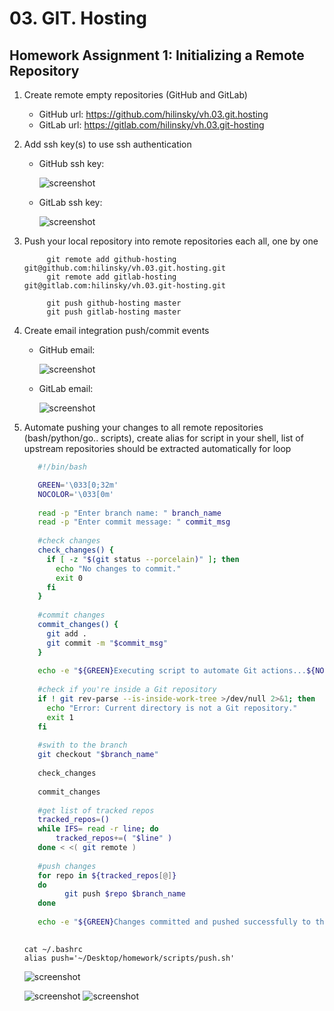 # 03. GIT. Hosting

## Homework Assignment 1: Initializing a Remote Repository
1. Create remote empty repositories (GitHub and GitLab)

    * GitHub url: <https://github.com/hilinsky/vh.03.git.hosting>
    * GitLab url: <https://gitlab.com/hilinsky/vh.03.git-hosting>
 
2. Add ssh key(s) to use ssh authentication
    
     * GitHub ssh key:
       
       ![screenshot](screens/ssh-key-hub.png)
     * GitLab ssh key:
       
       ![screenshot](screens/ssh-key-lab.png)
   
3. Push your local repository into remote repositories each all, one by one
   ```
        git remote add github-hosting git@github.com:hilinsky/vh.03.git.hosting.git
        git remote add gitlab-hosting git@gitlab.com:hilinsky/vh.03.git-hosting.git

        git push github-hosting master
        git push gitlab-hosting master

   ```   
4. Create email integration push/commit events
     
     * GitHub email:
       
       ![screenshot](screens/github-email.png)
     * GitLab email:
       
       ![screenshot](screens/gitlab-email.png)

8. Automate pushing your changes to all remote repositories (bash/python/go.. scripts), create alias for script in your shell, list of upstream repositories should be extracted automatically for loop

   ```bash
      #!/bin/bash

      GREEN='\033[0;32m'
      NOCOLOR='\033[0m'
      
      read -p "Enter branch name: " branch_name
      read -p "Enter commit message: " commit_msg
      
      #check changes
      check_changes() {
        if [ -z "$(git status --porcelain)" ]; then
          echo "No changes to commit."
          exit 0
        fi
      }
      
      #commit changes
      commit_changes() {
        git add .
        git commit -m "$commit_msg"
      }
      
      echo -e "${GREEN}Executing script to automate Git actions...${NOCOLOR}"
      
      #check if you're inside a Git repository
      if ! git rev-parse --is-inside-work-tree >/dev/null 2>&1; then
        echo "Error: Current directory is not a Git repository."
        exit 1
      fi
      
      #swith to the branch
      git checkout "$branch_name"
      
      check_changes
      
      commit_changes
      
      #get list of tracked repos
      tracked_repos=()
      while IFS= read -r line; do
          tracked_repos+=( "$line" )
      done < <( git remote )
      
      #push changes
      for repo in ${tracked_repos[@]}
      do
            git push $repo $branch_name
      done
      
      echo -e "${GREEN}Changes committed and pushed successfully to the $branch_name branch.${NOCOLOR}"
      
   ```
   ```
   cat ~/.bashrc
   alias push='~/Desktop/homework/scripts/push.sh'
   ```
   ![screenshot](screens/git_bash.png)

   ![screenshot](screens/github_not.png)
   ![screenshot](screens/gitlab_note.png)
